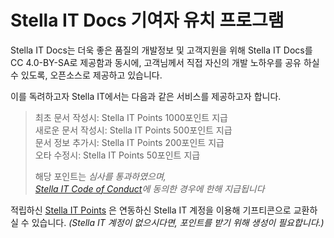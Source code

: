 # Stella IT Docs 기여자 유치 프로그램

Stella IT Docs는 더욱 좋은 품질의 개발정보 및 고객지원을 위해 Stella IT Docs를 CC 4.0-BY-SA로 제공함과 동시에, 고객님께서 직접 자신의 개발 노하우를 공유 하실 수 있도록, 오픈소스로 제공하고 있습니다.  

이를 독려하고자 Stella IT에서는 다음과 같은 서비스를 제공하고자 합니다.

> 최초 문서 작성시: Stella IT Points 1000포인트 지급  
> 새로운 문서 작성시: Stella IT Points 500포인트 지급  
> 문서 정보 추가시: Stella IT Points 200포인트 지급  
> 오타 수정시: Stella IT Points 50포인트 지급  
>
> 해당 포인트는 *심사를 통과하였으며,  
> [Stella IT Code of Conduct](https://opensource.stella-it.com/code_of_conduct)에 동의한 경우에 한해 지급됩니다*

적립하신 [Stella IT Points](https://points.stella-it.com) 은 연동하신 Stella IT 계정을 이용해 기프티콘으로 교환하실 수 있습니다. *(Stella IT 계정이 없으시다면, 포인트를 받기 위해 생성이 필요합니다.)* 
